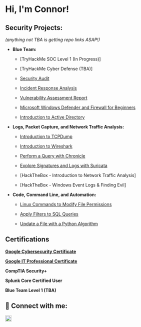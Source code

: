 <h1>Hi, I'm Connor!</h1>

<h2>Security Projects:</h2>
<i>(anything not TBA is getting repo links ASAP!)</i>

- <b>Blue Team:</b>
  - [TryHackMe SOC Level 1 (In Progress)]
  - [TryHackMe Cyber Defense (TBA)]
 
  - <a href="https://github.com/cmartinez110/Security-Audit/blob/main/README.md">Security Audit</a>

  - <a href="https://github.com/cmartinez110/Incident-response-analysis/blob/main/README.md" target="_blank">Incident Response Analysis</a>

  - <a href="https://github.com/cmartinez110/vulnerability-assessment-report/blob/main/README.md">Vulnerability Assessment Report</a>
  - <a href="https://coursera.org/share/48f725e65c973676bbecfe38e27d4dfa">Microsoft Windows Defender and Firewall for Beginners</a>
  - <a href="https://academy.hackthebox.com/achievement/889641/74">Introduction to Active Directory</a>


- <b>Logs, Packet Capture, and Network Traffic Analysis:</b>
  - <a href="https://github.com/cmartinez110/introduction-to-tcpdump/blob/main/README.md">Introduction to TCPDump</a>

  - <a href="https://github.com/cmartinez110/wireshark-lab-0/blob/main/README.md">Introduction to Wireshark</a>

  
  - <a href="https://github.com/cmartinez110/chronicle-lab-0/blob/main/README.md">Perform a Query with Chronicle</a>

  - <a href="https://github.com/cmartinez110/suricata-lab-0/blob/main/README.md">Explore Signatures and Logs with Suricata</a>

  - [HackTheBox - Introduction to Network Traffic Analysis]
    
  - [HackTheBox - Windows Event Logs & Finding Evil]
 
- <b>Code, Command Line, and Automation:</b>

  - <a href="https://github.com/cmartinez110/Modifying-File-Permissions_Linux/blob/main/README.md" target="_blank">Linux Commands to Modify File Permissions</a>

  - <a href="https://github.com/cmartinez110/Apply-Filters-to-SQL-Queries">Apply Filters to SQL Queries</a>

  - <a href="https://github.com/cmartinez110/Python-File-Update-Algorithm/blob/main/README.md">Update a File with a Python Algorithm</a>
  
<h2>Certifications</h2>
<p/><a href="https://coursera.org/share/d5ccff7ecb2dc5acd5fde848b181d50b)"><b>Google Cybersecurity Certificate</b></a></p>
<p/><a href="https://coursera.org/share/d6aceec2636904b9b8d0101180083025"><b>Google IT Professional Certificate</b></a></p>

<b>CompTIA Security+</b>

<b>Splunk Core Certified User</b>
  
<b>Blue Team Level 1 (TBA)</b>

</b>

<h2> 🤳 Connect with me:</h2>

<a href="https://www.linkedin.com/in/connor-martinez-0779464b" target="_blank">
  <img src="https://cdn.jsdelivr.net/npm/simple-icons@v3/icons/linkedin.svg" alt="LinkedIn" style="width: 20px; height: 20px;">
</a>

